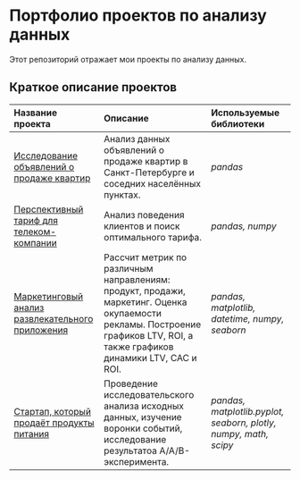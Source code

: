 # Портфолио проектов по анализу данных

Этот репозиторий отражает мои проекты по анализу данных.

## Краткое описание проектов

| Название проекта | Описание | Используемые библиотеки | 
| :---------------------- | :---------------------- | :---------------------- |
| [Исследование объявлений о продаже квартир](advertisements_for_the_sale_of_apartments)| Анализ данных объявлений о продаже квартир в Санкт-Петербурге и соседних населённых пунктах.| *pandas* |
[Перспективный тариф для телеком-компании ](perspective_tariff_for_the_telecom_companies)| Анализ поведения клиентов и поиск оптимального тарифа.| *pandas, numpy* |
[Маркетинговый анализ развлекательного приложения](marketing_analysis_of_the_entertainment_application)| Рассчит метрик по различным направлениям: продукт, продажи, маркетинг. Оценка окупаемости рекламы. Построение графиков LTV, ROI, а также графиков динамики LTV, CAC и ROI.| *pandas, matplotlib, datetime, numpy, seaborn*|
[Стартап, который продаёт продукты питания](startup_that_sells_food)| Проведение исследовательского анализа исходных данных, изучение воронки событий, исследование результатоа A/A/B-эксперимента.| *pandas, matplotlib.pyplot, seaborn, plotly, numpy, math, scipy* |